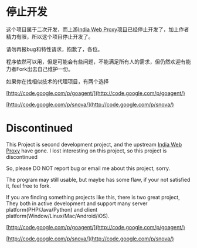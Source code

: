 # 停止开发 #

这个项目属于二次开发，而上游[India Web Proxy项目](http://webproxytunnel.sourceforge.net/)已经停止开发了，加上作者精力有限，所以这个项目停止开发了。

请勿再报bug和特性请求，抱歉了，各位。

程序依然可以用，但是可能会有些问题，不能满足所有人的需求，但仍然欢迎有能力者Fork出去自己维护一份。

如果你在找相似技术的代理项目，有两个选择

[http://code.google.com/p/goagent/](http://code.google.com/p/goagent/)

[http://code.google.com/p/snova/](http://code.google.com/p/snova/)

# Discontinued #

This Project is second development project, and the upstream [India Web Proxy](http://webproxytunnel.sourceforge.net/) have gone. I lost interesting on this project, so this project is discontinued

So, please DO NOT report bug or email me about this project, sorry.

The program may still usable, but maybe has some flaw, if your not satisfied it, feel free to fork.

If you are finding something projects like this, there is two great project, They both in active development and support many server platform(PHP/Java/Python) and client
platform(Window/Linux/Mac/Android/iOS).

[http://code.google.com/p/goagent/](http://code.google.com/p/goagent/)

[http://code.google.com/p/snova/](http://code.google.com/p/snova/)
